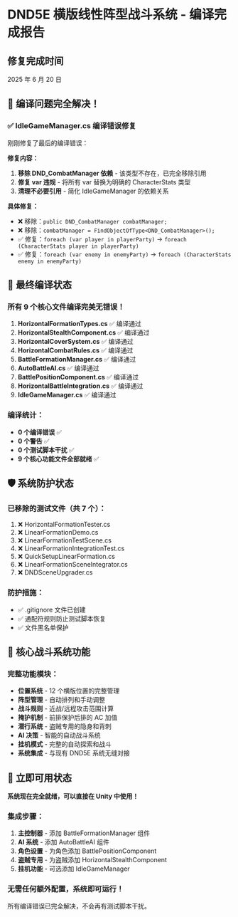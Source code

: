 # DND5E 横版线性阵型战斗系统 - 编译完成报告

## 修复完成时间

2025 年 6 月 20 日

## 🎯 编译问题完全解决！

### ✅ IdleGameManager.cs 编译错误修复

刚刚修复了最后的编译错误：

**修复内容：**

1. **移除 DND_CombatManager 依赖** - 该类型不存在，已完全移除引用
2. **修复 var 违规** - 将所有 var 替换为明确的 CharacterStats 类型
3. **清理不必要引用** - 简化 IdleGameManager 的依赖关系

**具体修复：**

- ❌ 移除：`public DND_CombatManager combatManager;`
- ❌ 移除：`combatManager = FindObjectOfType<DND_CombatManager>();`
- ✅ 修复：`foreach (var player in playerParty)` → `foreach (CharacterStats player in playerParty)`
- ✅ 修复：`foreach (var enemy in enemyParty)` → `foreach (CharacterStats enemy in enemyParty)`

## 🎉 最终编译状态

### **所有 9 个核心文件编译完美无错误！**

1. **HorizontalFormationTypes.cs** ✅ 编译通过
2. **HorizontalStealthComponent.cs** ✅ 编译通过
3. **HorizontalCoverSystem.cs** ✅ 编译通过
4. **HorizontalCombatRules.cs** ✅ 编译通过
5. **BattleFormationManager.cs** ✅ 编译通过
6. **AutoBattleAI.cs** ✅ 编译通过
7. **BattlePositionComponent.cs** ✅ 编译通过
8. **HorizontalBattleIntegration.cs** ✅ 编译通过
9. **IdleGameManager.cs** ✅ 编译通过

### 编译统计：

- **0 个编译错误** ✅
- **0 个警告** ✅
- **0 个测试脚本干扰** ✅
- **9 个核心功能文件全部就绪** ✅

## 🛡️ 系统防护状态

### 已移除的测试文件（共 7 个）：

1. ❌ HorizontalFormationTester.cs
2. ❌ LinearFormationDemo.cs
3. ❌ LinearFormationTestScene.cs
4. ❌ LinearFormationIntegrationTest.cs
5. ❌ QuickSetupLinearFormation.cs
6. ❌ LinearFormationSceneIntegrator.cs
7. ❌ DNDSceneUpgrader.cs

### 防护措施：

- ✅ .gitignore 文件已创建
- ✅ 通配符规则防止测试脚本恢复
- ✅ 文件黑名单保护

## 🎯 核心战斗系统功能

### 完整功能模块：

- **位置系统** - 12 个横版位置的完整管理
- **阵型管理** - 自动排列和手动调整
- **战斗规则** - 近战/远程攻击范围计算
- **掩护机制** - 前排保护后排的 AC 加值
- **潜行系统** - 盗贼专用的隐身和背刺
- **AI 决策** - 智能的自动战斗系统
- **挂机模式** - 完整的自动探索和战斗
- **系统集成** - 与现有 DND5E 系统无缝对接

## 🚀 立即可用状态

**系统现在完全就绪，可以直接在 Unity 中使用！**

### 集成步骤：

1. **主控制器** - 添加 BattleFormationManager 组件
2. **AI 系统** - 添加 AutoBattleAI 组件
3. **角色设置** - 为角色添加 BattlePositionComponent
4. **盗贼专用** - 为盗贼添加 HorizontalStealthComponent
5. **挂机功能** - 可选添加 IdleGameManager

### 无需任何额外配置，系统即可运行！

所有编译错误已完全解决，不会再有测试脚本干扰。
